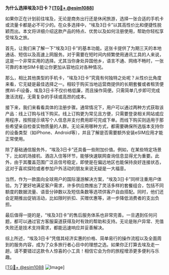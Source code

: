 **为什么选择埃及3日卡？[[TG💪+ @esim1088](https://t.me/s/esim1088)]**

如果你正在计划前往埃及，无论是商务出行还是休闲旅游，选择一张合适的手机卡或流量卡都是必不可少的。在众多选择中，“埃及3日卡”以其高性价比和便捷性脱颖而出。本文将详细介绍这款产品的特点、优势以及如何注册使用，帮助你轻松享受埃及之旅。

首先，让我们来了解一下“埃及3日卡”的基本功能。这张卡提供了为期三天的本地通话、短信以及高速上网服务。对于需要在短时间内频繁使用通讯工具的人来说，这是一个非常实用的选择。尤其当你身处异国他乡，语言不通、网络不畅时，一张可靠的本地SIM卡能让你更加从容地应对各种情况。

那么，相比其他类型的手机卡，“埃及3日卡”究竟有何独特之处呢？从性价比角度来看，它无疑是最佳选择之一。相较于购买当地运营商提供的长期套餐或者租赁便携Wi-Fi设备，埃及3日卡不仅价格低廉，而且操作简便。只需简单几步即可完成激活流程，无需复杂的手续或高昂的成本。

接下来，我们来看看具体的注册步骤。通常情况下，用户可以通过两种方式获取该产品：线上订购与线下购买。线上订购更为常见且方便，只需要登录相关网站或应用程序，按照提示填写个人信息并支付费用即可完成下单。而线下购买则适用于那些希望亲自检查实物质量的人群。无论采用哪种方式，都需要确保所选版本支持你的设备类型（如iPhone、Android等），并且了解是否需要额外安装eSIM应用才能正常使用。

除了基础通信服务外，“埃及3日卡”还具备一些附加价值。例如，在某些特定场景下，比如机场接机、酒店入住等环节，能够快速联网查询信息显得尤为重要。此外，由于其覆盖范围广泛且信号稳定，即使是在偏远地区也能保持良好连接状态，这对于喜欢探险或者参加户外活动的朋友来说无疑是一大福音。

当然，作为一款面向全球用户的国际漫游解决方案，“埃及3日卡”同样注重用户体验。为了更好地满足客户需求，许多供应商推出了灵活多样的套餐组合，包括不同额度的数据流量、语音分钟数以及短信条数等选项供客户自由搭配。同时，他们还会定期推出促销活动，比如限时折扣、买赠优惠等，进一步降低消费者的支出负担。

最后值得一提的是，“埃及3日卡”的售后服务体系也非常完善。一旦遇到任何问题，都可以通过官方客服渠道获得及时有效的帮助和支持。无论是账户异常、充值失败还是技术支持需求，都能迅速响应并妥善解决。

综上所述，“埃及3日卡”凭借其经济实惠的价格、简单易行的操作流程以及全面周到的服务内容，成为了众多旅行者心目中的理想之选。如果你正打算去埃及走一趟，请不要错过这款令人惊喜的小工具！相信它会为你的旅程增添更多便利与乐趣。

[[TG💪+ @esim1088](https://t.me/s/esim1088) ![Image](https://i.postimg.cc/4NQfJmqS/Snipaste-2025-05-13-00-14-12.png)]